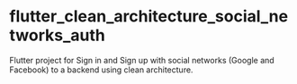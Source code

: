 # flutter_clean_architecture_social_networks_auth
Flutter project for Sign in and Sign up with social networks (Google and Facebook) to a backend using clean architecture.
